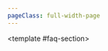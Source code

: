 ```yaml
---
pageClass: full-width-page
---
```

<!-- 页面：挖矿 -->
<script setup>
  // 1. 导入自动生成的索引文件
import { dataMap } from '../../.vitepress/theme/data-index.js';
import MiningFAQ from '@/text/mining-faq.md';

// 定义所有表格的信息，用于循环创建内容和导航
const tables = [
  // {
  //   id: 'scrap-durability-toughness-table',
  //   title: '废料&耐用性&韧性',
  //   data: dataMap['废料&耐用性&韧性']
  // },
  // {
  //   id: 'ore-table',
  //   title: '矿石',
  //   data: dataMap['矿石']
  // },
  // {
  //   id: 'mine1-normal-upgrades-table',
  //   title: '矿1常规升级',
  //   data: dataMap['矿1常规升级']
  // },
  // {
  //   id: 'mine1-crystal-upgrades-table',
  //   title: '矿1绿水晶升级',
  //   data: dataMap['矿1绿水晶升级']
  // },

  // {
  //   id: 'ingot-table',         // 用作锚点的唯一ID
  //   title: '锭',    // 表格的标题
  //   data: dataMap['锭'],           // 绑定的数据
  // },
  // {
  //   id: 'rareearth-table',
  //   title: '稀土',
  //   data: dataMap['稀土'],
  // },
  // {
  //   id: 'gas-smoke-table',
  //   title: '气体与烟雾',
  //   data: dataMap['气体与烟雾']
  // },
  // {
  //   id: 'gas-normal-upgrades-table',
  //   title: '气态常规升级',
  //   data: dataMap['气态常规升级']
  // },
  // {
  //   id: 'gas-crystal-upgrades-table',
  //   title: '气态水晶升级',
  //   data: dataMap['气态水晶升级']
  // },
  {
    id: 'modules-mining-upgrade-table',
    title: '升级',
    data: dataMap['modules/mining/upgrade']
  },
  {
    id: 'modules-mining-upgrade2-table',
    title: '升级-气态',
    data: dataMap['modules/mining/upgrade2']
  },
  {
    id: 'modules-mining-upgradePrestige-table',
    title: '声望升级',
    data: dataMap['modules/mining/upgradePrestige']
  },
  // {
  //   id: 'modules-mining-upgradePremium-table',
  //   title: '高级升级',
  //   data: dataMap['modules/mining/upgradePremium']
  // },
  {
    id: 'modules-mining-relic-table',
    title: '圣遗物',
    data: dataMap['modules/mining/relic']
  },
  {
    id: 'modules-mining-ore-table',
    title: '矿石',
    data: dataMap['modules/mining/ore']
  },
  {
    id: 'modules-mining-enhancement-table',
    title: '强化',
    data: dataMap['modules/mining/enhancement']
  },
  // {
  //   id: 'modules-mining-card-table',
  //   title: '卡牌',
  //   data: dataMap['modules/mining/card']
  // },
  // {
  //   id: 'modules-mining-beacon-table',
  //   title: '信标',
  //   data: dataMap['modules/mining/beacon']
  // },
  // {
  //   id: 'modules-mining-achievement-table',
  //   title: '成就',
  //   data: dataMap['modules/mining/achievement']
  // },
];

// 计算函数
/**
 * 定义“锭”成本的计算逻辑
 * @param {number} level - 用户输入的等级
 * @returns {number} - 计算出的所需锭数
 */
function calculateIngotCost(level) {
  if (level <= 0) return 0;
  const rate = 3/3.386;
  let totalSum = 0;
  let currentTermValue = 10;
  for (let i = 0; i < level; i++) {
    const ceiledTerm = Math.ceil(currentTermValue);//向上取整
    totalSum += ceiledTerm;
    currentTermValue *= 1+rate;
  }
  return totalSum;
}

</script>

<!-- 21. 使用自定义布局组件 -->
<TwoSectionsLayout>
  <!-- 2. 向 "data-section" 插槽中填充内容 -->
  <template #data-section>
    <div v-for="tableInfo in tables" :key="tableInfo.id">
      <h3 :id="tableInfo.id">{{ tableInfo.title }}</h3>
      <DynamicTable :data="tableInfo.data">
      <!-- 动态表格，可添加注释或计算器等额外内容 -->
        <!-- 稀土表格注释 -->
        <template #notes>
          <div v-if="tableInfo.id === 'rareearth-table'">
            <ul>
              <li>注：x为当前层数</li>
              <li>击碎时，获得2倍稀土，保持1秒击碎1次相当于+14.2层效率</li>
            </ul>
          </div>
          <!-- 锭表格的注释和计算器 -->
          <div v-if="tableInfo.id === 'ingot-table'">
            <Calculator
              title="锭增强所需总数量"
              input-label="目标等级:"
              placeholder="例如: 5"
              result-prefix="预计需要"
              result-suffix="个锭"
              :calculation-fn="calculateIngotCost"
            />
            <ul style="margin-top: 1rem;">
              <li>注：计算针对水晶强化点满的情况</li>
            </ul>
          </div>
        </template>
      </DynamicTable>
    </div>
  </template>

  <!-- 3. 向 "faq-section" 插槽中填充内容 -->
  <template #faq-section>
    <MiningFAQ />
  </template>

</TwoSectionsLayout>

